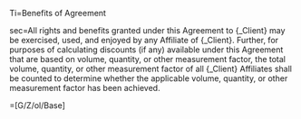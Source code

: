 Ti=Benefits of Agreement

sec=All rights and benefits granted under this Agreement to {_Client} may be exercised, used, and enjoyed by any Affiliate of {_Client}. Further, for purposes of calculating discounts (if any) available under this Agreement that are based on volume, quantity, or other measurement factor, the total volume, quantity, or other measurement factor of all {_Client} Affiliates shall be counted to determine whether the applicable volume, quantity, or other measurement factor has been achieved.

=[G/Z/ol/Base]
